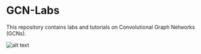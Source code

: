 # GCN-Labs
This repository contains labs and tutorials on Convolutional Graph Networks (GCNs).

![alt text]([https://tkipf.github.io/graph-convolutional-networks/images/gcn_web.png](https://external-content.duckduckgo.com/iu/?u=https%3A%2F%2Fpic4.zhimg.com%2Fv2-dd9de3af36d661f3d68853cca6ada193_1200x500.jpg&f=1&nofb=1&ipt=b0f4f0a9baba9955872c84590bfe25868bffd909f54bc466b830db18b0908250&ipo=images)https://external-content.duckduckgo.com/iu/?u=https%3A%2F%2Fpic4.zhimg.com%2Fv2-dd9de3af36d661f3d68853cca6ada193_1200x500.jpg&f=1&nofb=1&ipt=b0f4f0a9baba9955872c84590bfe25868bffd909f54bc466b830db18b0908250&ipo=images "gcn")
